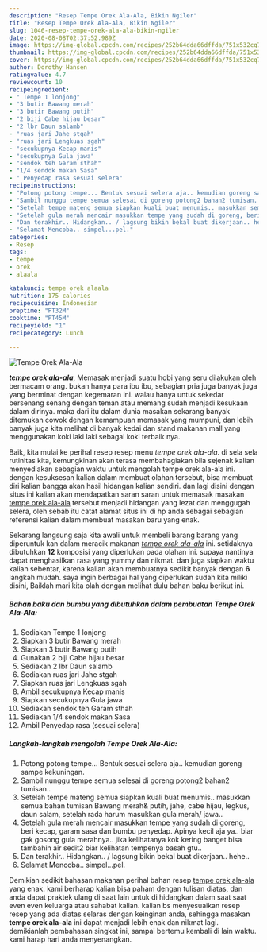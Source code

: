 ```yaml
---
description: "Resep Tempe Orek Ala-Ala, Bikin Ngiler"
title: "Resep Tempe Orek Ala-Ala, Bikin Ngiler"
slug: 1046-resep-tempe-orek-ala-ala-bikin-ngiler
date: 2020-08-08T02:37:52.989Z
image: https://img-global.cpcdn.com/recipes/252b64dda66dffda/751x532cq70/tempe-orek-ala-ala-foto-resep-utama.jpg
thumbnail: https://img-global.cpcdn.com/recipes/252b64dda66dffda/751x532cq70/tempe-orek-ala-ala-foto-resep-utama.jpg
cover: https://img-global.cpcdn.com/recipes/252b64dda66dffda/751x532cq70/tempe-orek-ala-ala-foto-resep-utama.jpg
author: Dorothy Hansen
ratingvalue: 4.7
reviewcount: 10
recipeingredient:
- " Tempe 1 lonjong"
- "3 butir Bawang merah"
- "3 butir Bawang putih"
- "2 biji Cabe hijau besar"
- "2 lbr Daun salamb"
- "ruas jari Jahe stgah"
- "ruas jari Lengkuas sgah"
- "secukupnya Kecap manis"
- "secukupnya Gula jawa"
- "sendok teh Garam sthah"
- "1/4 sendok makan Sasa"
- " Penyedap rasa sesuai selera"
recipeinstructions:
- "Potong potong tempe... Bentuk sesuai selera aja.. kemudian goreng sampe kekuningan."
- "Sambil nunggu tempe semua selesai di goreng potong2 bahan2 tumisan.."
- "Setelah tempe mateng semua siapkan kuali buat menumis.. masukkan semua bahan tumisan Bawang merah&amp; putih, jahe, cabe hijau, legkus, daun salam, setelah rada harum masukkan gula merah/ jawa.."
- "Setelah gula merah mencair masukkan tempe yang sudah di goreng, beri kecap, garam sasa dan bumbu penyedap. Apinya kecil aja ya.. biar gak gosong gula merahnya.. jika kelihatanya kok kering banget bisa tambahin air sedit2 biar kelihatan tempenya basah gtu.."
- "Dan terakhir.. Hidangkan.. / lagsung bikin bekal buat dikerjaan.. hehe.."
- "Selamat Mencoba.. simpel...pel."
categories:
- Resep
tags:
- tempe
- orek
- alaala

katakunci: tempe orek alaala 
nutrition: 175 calories
recipecuisine: Indonesian
preptime: "PT32M"
cooktime: "PT45M"
recipeyield: "1"
recipecategory: Lunch

---
```



![Tempe Orek Ala-Ala](https://img-global.cpcdn.com/recipes/252b64dda66dffda/751x532cq70/tempe-orek-ala-ala-foto-resep-utama.jpg)

<b><i>tempe orek ala-ala</i></b>, Memasak menjadi suatu hobi yang seru dilakukan oleh bermacam orang. bukan hanya para ibu ibu, sebagian pria juga banyak juga yang berminat dengan kegemaran ini. walau hanya untuk sekedar bersenang senang dengan teman atau memang sudah menjadi kesukaan dalam dirinya. maka dari itu dalam dunia masakan sekarang banyak ditemukan cowok dengan kemampuan memasak yang mumpuni, dan lebih banyak juga kita melihat di banyak kedai dan stand makanan mall yang menggunakan koki laki laki sebagai koki terbaik nya.

Baik, kita mulai ke perihal resep resep menu <i>tempe orek ala-ala</i>. di sela sela rutinitas kita, kemungkinan akan terasa membahagiakan bila sejenak kalian menyediakan sebagian waktu untuk mengolah tempe orek ala-ala ini. dengan kesuksesan kalian dalam membuat olahan tersebut, bisa membuat diri kalian bangga akan hasil hidangan kalian sendiri. dan lagi disini dengan situs ini kalian akan mendapatkan saran saran untuk memasak masakan <u>tempe orek ala-ala</u> tersebut menjadi hidangan yang lezat dan menggugah selera, oleh sebab itu catat alamat situs ini di hp anda sebagai sebagian referensi kalian dalam membuat masakan baru yang enak.




Sekarang langsung saja kita awali untuk membeli barang barang yang diperuntuk kan dalam meracik makanan <u><i>tempe orek ala-ala</i></u> ini. setidaknya dibutuhkan <b>12</b> komposisi yang diperlukan pada olahan ini. supaya nantinya dapat menghasilkan rasa yang yummy dan nikmat. dan juga siapkan waktu kalian sebentar, karena kalian akan membuatnya sedikit banyak dengan <b>6</b> langkah mudah. saya ingin berbagai hal yang diperlukan sudah kita miliki disini, Baiklah mari kita olah dengan melihat dulu bahan baku berikut ini.

<!--inarticleads1-->

##### Bahan baku dan bumbu yang dibutuhkan dalam pembuatan Tempe Orek Ala-Ala:

1. Sediakan  Tempe 1 lonjong
1. Siapkan 3 butir Bawang merah
1. Siapkan 3 butir Bawang putih
1. Gunakan 2 biji Cabe hijau besar
1. Sediakan 2 lbr Daun salamb
1. Sediakan ruas jari Jahe stgah
1. Siapkan ruas jari Lengkuas sgah
1. Ambil secukupnya Kecap manis
1. Siapkan secukupnya Gula jawa
1. Sediakan sendok teh Garam sthah
1. Sediakan 1/4 sendok makan Sasa
1. Ambil  Penyedap rasa (sesuai selera)




<!--inarticleads2-->

##### Langkah-langkah mengolah Tempe Orek Ala-Ala:

1. Potong potong tempe... Bentuk sesuai selera aja.. kemudian goreng sampe kekuningan.
1. Sambil nunggu tempe semua selesai di goreng potong2 bahan2 tumisan..
1. Setelah tempe mateng semua siapkan kuali buat menumis.. masukkan semua bahan tumisan Bawang merah&amp; putih, jahe, cabe hijau, legkus, daun salam, setelah rada harum masukkan gula merah/ jawa..
1. Setelah gula merah mencair masukkan tempe yang sudah di goreng, beri kecap, garam sasa dan bumbu penyedap. Apinya kecil aja ya.. biar gak gosong gula merahnya.. jika kelihatanya kok kering banget bisa tambahin air sedit2 biar kelihatan tempenya basah gtu..
1. Dan terakhir.. Hidangkan.. / lagsung bikin bekal buat dikerjaan.. hehe..
1. Selamat Mencoba.. simpel...pel.




Demikian sedikit bahasan makanan perihal bahan resep <u>tempe orek ala-ala</u> yang enak. kami berharap kalian bisa paham dengan tulisan diatas, dan anda dapat praktek ulang di saat lain untuk di hidangkan dalam saat saat even even keluarga atau sahabat kalian. kalian bs menyesuaikan resep resep yang ada diatas selaras dengan keinginan anda, sehingga masakan <b>tempe orek ala-ala</b> ini dapat menjadi lebih enak dan nikmat lagi. demikianlah pembahasan singkat ini, sampai bertemu kembali di lain waktu. kami harap hari anda menyenangkan.
